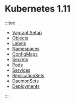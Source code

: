 # Kubernetes 1.11

:::toc
* [Vagrant Setup](vagrant.md)
* [Objects](objects.md)
* [Labels](labels.md)
* [Namespaces](namespaces.md)
* [ConfigMaps](configmaps.md)
* [Secrets](secrets.md)
* [Pods](pods.md)
* [Services](services.md)
* [ReplicationSets](replicationsets.md)
* [DaemonSets](daemonsets.md)
* [Deployments](deployments.md)

:::
